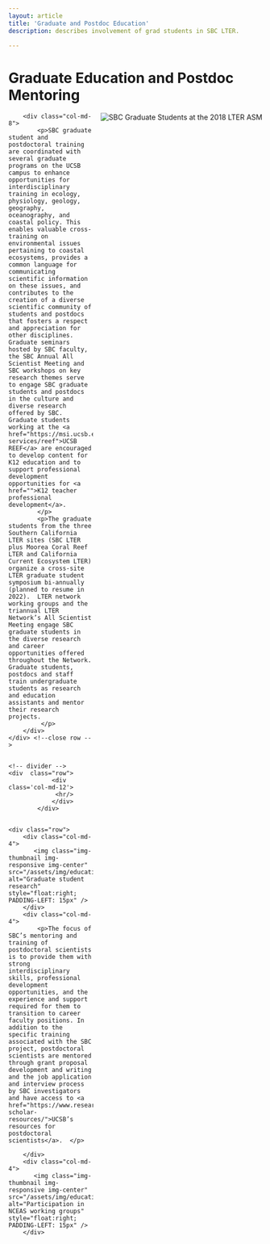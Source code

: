 ```yaml
---
layout: article
title: 'Graduate and Postdoc Education'
description: describes involvement of grad students in SBC LTER.

---
```


<h1>Graduate Education and Postdoc Mentoring</h1>
	
<!-- how to col: individual articles can vary the col widths; for full-width total should = 12. 
	col-md scales up (med to large desktops), and automatically stacks on phones and tablets (within the row). -->



<div id="main-container">
	<div class="row">
		<div class="col-md-4">
	       <img class="img-thumbnail img-responsive img-center" src="/assets/img/education/2018LTERASM_KristenM_KyleE.JPG"  alt="SBC Graduate Students at the 2018 LTER ASM" style="float:right; PADDING-LEFT: 15px" />       
   		</div>

  		<div class="col-md-8">
			<p>SBC graduate student and postdoctoral training are coordinated with several graduate programs on the UCSB campus to enhance opportunities for interdisciplinary training in ecology, physiology, geology, geography, oceanography, and coastal policy. This enables valuable cross-training on environmental issues pertaining to coastal ecosystems, provides a common language for communicating scientific information on these issues, and contributes to the creation of a diverse scientific community of students and postdocs that fosters a respect and appreciation for other disciplines. Graduate seminars hosted by SBC faculty, the SBC Annual All Scientist Meeting and SBC workshops on key research themes serve to engage SBC graduate students and postdocs in the culture and diverse research offered by SBC.  Graduate students working at the <a href="https://msi.ucsb.edu/facilities-services/reef">UCSB REEF</a> are encouraged to develop content for K12 education and to support professional development opportunities for <a href="">K12 teacher professional development</a>.  
			</p>
			<p>The graduate students from the three Southern California LTER sites (SBC LTER plus Moorea Coral Reef LTER and California Current Ecosystem LTER) organize a cross-site LTER graduate student symposium bi-annually (planned to resume in 2022).  LTER network working groups and the triannual LTER Network’s All Scientist Meeting engage SBC graduate students in the diverse research and career opportunities offered throughout the Network. Graduate students, postdocs and staff train undergraduate students as research and education assistants and mentor their research projects.
			 </p>
		</div>
 	</div> <!--close row -->
 	
    
	<!-- divider -->
	<div  class="row">
	            <div class='col-md-12'>
	             <hr/>
	            </div>
	        </div>
    
	
	<div class="row">
		<div class="col-md-4">
	       <img class="img-thumbnail img-responsive img-center" src="/assets/img/education/CN_sampling_Kelp_DOC_diver.jpg"  alt="Graduate student research" style="float:right; PADDING-LEFT: 15px" />       
   		</div>
  		<div class="col-md-4">
			<p>The focus of SBC’s mentoring and training of postdoctoral scientists is to provide them with strong interdisciplinary skills, professional development opportunities, and the experience and support required for them to transition to career faculty positions. In addition to the specific training associated with the SBC project, postdoctoral scientists are mentored through grant proposal development and writing and the job application and interview process by SBC investigators and have access to <a href="https://www.research.ucsb.edu/postdoctoral-scholar-resources/">UCSB’s resources for postdoctoral scientists</a>.  </p>
    		
		</div>
		<div class="col-md-4">
	       <img class="img-thumbnail img-responsive img-center" src="/assets/img/education/Hallet_nceas_wg.jpg"  alt="Participation in NCEAS working groups" style="float:right; PADDING-LEFT: 15px" />       
   		</div>

</div>